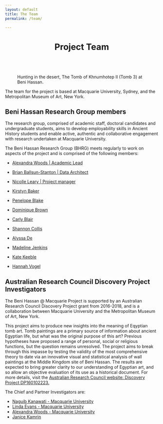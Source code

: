 ```yaml
---
layout: default
title: The Team
permalink: /team/

---
```






<figure class="ampstart-image-fullpage-hero m0 relative mb4">
<amp-img width="404" height="720" alt="Cover" layout="responsive" src="/assets/images/Kanawati-Evans-BH1-Pl-33a-Beni-Hassan-3-Khnumhotep-II-Chapel-Scene-North-wall-Left-Upper-section-Wall1920x.jpg" media="(max-width: 415px)"></amp-img>
<amp-img height="720" alt="Cover" layout="fixed-height" src="/assets/images/Kanawati-Evans-BH1-Pl-33a-Beni-Hassan-3-Khnumhotep-II-Chapel-Scene-North-wall-Left-Upper-section-Wall1920x.jpg" media="(min-width: 416px)"></amp-img>
<figcaption class="absolute top-0 right-0 bottom-0 left-0">
<header class="p3">
<h1 class="ampstart-fullpage-hero-heading mb0 hanuman">
<span class="ampstart-fullpage-hero-heading-text title">
Project Team</span>
</h1>
</header>

<footer class="absolute left-0 right-0 bottom-0">
<a style="color: #ffffff; " class="ampstart-read py3 caps line-height-2 text-decoration-none center block h5" href="#content"><span class="ampstart-readmore-text px1">Read more</span></a>
</footer>
<!--
<footer class="absolute left-0 right-0 bottom-0">
<a class="ampstart-read py3 caps line-height-2 text-decoration-none center block h5" href="#content"><span class="ampstart-readmore-text px1">Read more</span></a>
</footer>
 -->
<footer class="absolute left-0 right-0 bottom-0">
<span class="right">
Hunting in the desert, The Tomb of Khnumhotep II (Tomb 3) at Beni Hassan.
</span>
</footer>
</figcaption>
</figure>

<!-- <amp-img width="600" height="300" layout="responsive" src="http://lorempixel.com/600/300/sports"></amp-img> -->

<main id="content" role="main" class="content">


The team for the project is based at Macquarie University, Sydney, and the Metropolitan Museum of Art, New York.

## Beni Hassan Research Group members

The research group, comprised of academic staff, doctoral candidates and undergraduate students, aims to develop employability skills in Ancient History students and enable active, authentic and collaborative engagement with research undertaken at Macquarie University.

The Beni Hassan Research Group (BHRG) meets regularly to work on aspects of the project and is comprised of the following members:

* [Alexandra Woods \| Academic Lead](/team/AlexandraWoods)
* [Brian Ballsun-Stanton \| Data Architect](/team/BrianBallsunStanton)
* [Nicolle Leary \| Project manager](/team/NicolleLeary)


* [Kirstyn Baker](/team/KirstynBaker)
* [Penelope Blake](/team/PenelopeBlake)
* [Dominique Brown](/team/DominiqueBrown)
* [Carly Blair](/team/CarlyBlair)
* [Shannon Collis](/team/ShannonCollis)
* [Alyssa De](/team/AlyssaDeLuna)
* [Madeline Jenkins](/team/MadelineJenkins)
* [Kate Keeble](/team/KateKeeble)
* [Hannah Vogel](/team/HannahVogel)

## Australian Research Council Discovery Project Investigators
The Beni Hassan @ Macquarie Project is supported by an Australian Research Council Discovery Project grant from 2016-2018, and is a collaboration between Macquarie University and the Metropolitan Museum of Art, New York.

This project aims to produce new insights into the meaning of Eqyptian tomb art. Tomb paintings are a primary source of information about ancient Egyptian life, but what was the original purpose of this art? Previous hypotheses have proposed a range of personal, social or religious functions, but the question remains unresolved. The project aims to break through this impasse by testing the validity of the most comprehensive theory to date via an innovative visual and statistical analysis of wall paintings at the Middle Kingdom site of Beni Hassan. The results are expected to bring greater clarity to our understanding of Egyptian art, and so allow an objective evaluation of its use as a historical document. For more details, visit the [Australian Research Council website: Discovery Project DP160102223.](http://purl.org/au-research/grants/arc/DP160102223)

The Chief and Partner Investigators are:

* [Naguib Kanawati - Macquarie University](/team/NaguibKanawati)
* [Linda Evans - Macquarie University](/team/LindaEvans)
* [Alexandra Woods - Macquarie University](/team/AlexandraWoods)
* [Janice Kamrin](/team/JaniceKamrin)

</main>
